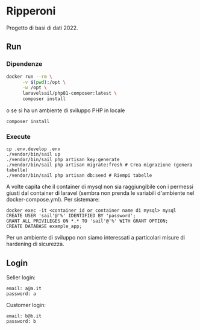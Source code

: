 # Ripperoni

Progetto di basi di dati 2022.

## Run

### Dipendenze

```sh
docker run --rm \
      -v $(pwd):/opt \
      -w /opt \
      laravelsail/php81-composer:latest \
      composer install
```

o se si ha un ambiente di sviluppo PHP in locale

```
composer install
```

### Execute

```
cp .env.develop .env
./vendor/bin/sail up
./vendor/bin/sail php artisan key:generate
./vendor/bin/sail php artisan migrate:fresh # Crea migrazione (genera tabelle)
./vendor/bin/sail php artisan db:seed # Riempi tabelle
```

A volte capita che il container di mysql non sia raggiungibile con i permessi
giusti dal container di laravel (sembra non prenda le variabili d'ambiente nel
docker-compose.yml). Per sistemare:

```
docker exec -it <container id or container name di mysql> mysql
CREATE USER 'sail'@'%' IDENTIFIED BY 'password';
GRANT ALL PRIVILEGES ON *.* TO 'sail'@'%' WITH GRANT OPTION;
CREATE DATABASE example_app;
```

Per un ambiente di sviluppo non siamo interessati a particolari misure di hardening
di sicurezza.

## Login

Seller login:

```
email: a@a.it
password: a
```

Customer login:

```
email: b@b.it
password: b
```


